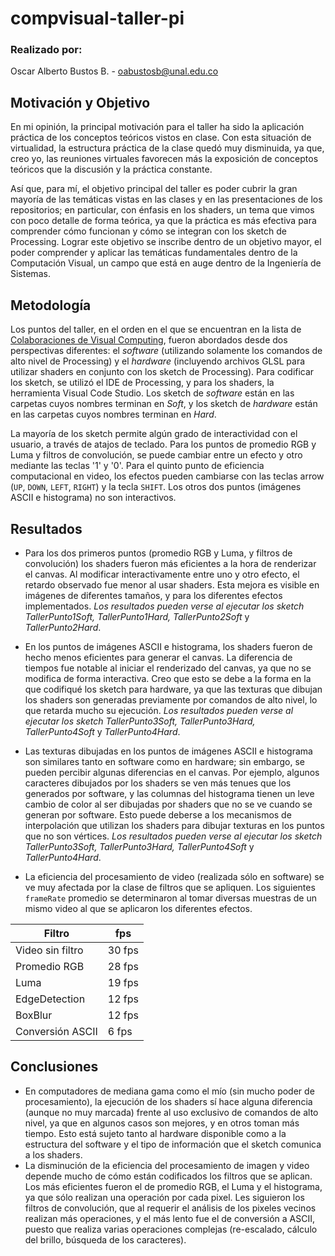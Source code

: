 # compvisual-taller-pi

### Realizado por:
Oscar Alberto Bustos B. - oabustosb@unal.edu.co

## Motivación y Objetivo

En mi opinión, la principal motivación para el taller ha sido la aplicación práctica de los conceptos teóricos vistos en clase. Con esta situación de virtualidad, la estructura práctica de la clase quedó muy disminuida, ya que, creo yo, las reuniones virtuales favorecen más la exposición de conceptos teóricos que la discusión y la práctica constante. 

Así que, para mí, el objetivo principal del taller es poder cubrir la gran mayoría de las temáticas vistas en las clases y en las presentaciones de los repositorios; en particular, con énfasis en los shaders, un tema que vimos con poco detalle de forma teórica, ya que la práctica es más efectiva para comprender cómo funcionan y cómo se integran con los sketch de Processing. Lograr este objetivo se inscribe dentro de un objetivo mayor, el poder comprender y aplicar las temáticas fundamentales dentro de la Computación Visual, un campo que está en auge dentro de la Ingeniería de Sistemas.

## Metodología

Los puntos del taller, en el orden en el que se encuentran en la lista de [Colaboraciones de Visual Computing](http://visualcomputing.github.io/collaborations), fueron abordados desde dos perspectivas diferentes: el _software_ (utilizando solamente los comandos de alto nivel de Processing) y el _hardware_ (incluyendo archivos GLSL para utilizar shaders en conjunto con los sketch de Processing). Para codificar los sketch, se utilizó el IDE de Processing, y para los shaders, la herramienta Visual Code Studio. Los sketch de _software_ están en las carpetas cuyos nombres terminan en _Soft_, y los sketch de _hardware_ están en las carpetas cuyos nombres terminan en _Hard_.

La mayoría de los sketch permite algún grado de interactividad con el usuario, a través de atajos de teclado. Para los puntos de promedio RGB y Luma y filtros de convolución, se puede cambiar entre un efecto y otro mediante las teclas '1' y '0'. Para el quinto punto de eficiencia computacional en video, los efectos pueden cambiarse con las teclas arrow (`UP`, `DOWN`, `LEFT`, `RIGHT`) y la tecla `SHIFT`. Los otros dos puntos (imágenes ASCII e histograma) no son interactivos.

## Resultados

* Para los dos primeros puntos (promedio RGB y Luma, y filtros de convolución) los shaders fueron más eficientes a la hora de renderizar el canvas. Al modificar interactivamente entre uno y otro efecto, el retardo observado fue menor al usar shaders. Esta mejora es visible en imágenes de diferentes tamaños, y para los diferentes efectos implementados. _Los resultados pueden verse al ejecutar los sketch TallerPunto1Soft, TallerPunto1Hard, TallerPunto2Soft_ y _TallerPunto2Hard_.

* En los puntos de imágenes ASCII e histograma, los shaders fueron de hecho menos eficientes para generar el canvas. La diferencia de tiempos fue notable al iniciar el renderizado del canvas, ya que no se modifica de forma interactiva. Creo que esto se debe a la forma en la que codifiqué los sketch para hardware, ya que las texturas que dibujan los shaders son generadas previamente por comandos de alto nivel, lo que retarda mucho su ejecución. _Los resultados pueden verse al ejecutar los sketch TallerPunto3Soft, TallerPunto3Hard, TallerPunto4Soft_ y _TallerPunto4Hard_.

* Las texturas dibujadas en los puntos de imágenes ASCII e histograma son similares tanto en software como en hardware; sin embargo, se pueden percibir algunas diferencias en el canvas. Por ejemplo, algunos caracteres dibujados por los shaders se ven más tenues que los generados por software, y las columnas del histograma tienen un leve cambio de color al ser dibujadas por shaders que no se ve cuando se generan por software. Esto puede deberse a los mecanismos de interpolación que utilizan los shaders para dibujar texturas en los puntos que no son vértices. _Los resultados pueden verse al ejecutar los sketch TallerPunto3Soft, TallerPunto3Hard, TallerPunto4Soft_ y _TallerPunto4Hard_.

* La eficiencia del procesamiento de video (realizada sólo en software) se ve muy afectada por la clase de filtros que se apliquen. Los siguientes `frameRate` promedio se determinaron al tomar diversas muestras de un mismo video al que se aplicaron los diferentes efectos.

Filtro | fps
-------|-----
Video sin filtro | 30 fps
Promedio RGB | 28 fps
Luma | 19 fps
EdgeDetection | 12 fps
BoxBlur | 12 fps
Conversión ASCII | 6 fps


## Conclusiones

* En computadores de mediana gama como el mío (sin mucho poder de procesamiento), la ejecución de los shaders sí hace alguna diferencia (aunque no muy marcada) frente al uso exclusivo de comandos de alto nivel, ya que en algunos casos son mejores, y en otros toman más tiempo. Esto está sujeto tanto al hardware disponible como a la estructura del software y el tipo de información que el sketch comunica a los shaders.
* La disminución de la eficiencia del procesamiento de imagen y video depende mucho de cómo están codificados los filtros que se aplican. Los más eficientes fueron el de promedio RGB, el Luma y el histograma, ya que sólo realizan una operación por cada pixel. Les siguieron los filtros de convolución, que al requerir el análisis de los pixeles vecinos realizan más operaciones, y el más lento fue el de conversión a ASCII, puesto que realiza varias operaciones complejas (re-escalado, cálculo del brillo, búsqueda de los caracteres). 

